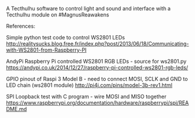 A Tecthulhu software to control light and sound and interface with a Tecthulhu module on #MagnusReawakens

References:

Simple python test code to control WS2801 LEDs
http://realitysucks.blog.free.fr/index.php?post/2013/06/18/Communicating-with-WS2801-from-Raspberry-PI

AndyPi Raspberry Pi controlled WS2801 RGB LEDs - source for ws2801.py
https://andypi.co.uk/2014/12/27/raspberry-pi-controlled-ws2801-rgb-leds/

GPIO pinout of Raspi 3 Model B - need to connect MOSI, SCLK and GND to LED chain (ws2801 module)
http://pi4j.com/pins/model-3b-rev1.html

SPI Loopback test with C program - wire MOSI and MISO together
https://www.raspberrypi.org/documentation/hardware/raspberrypi/spi/README.md
